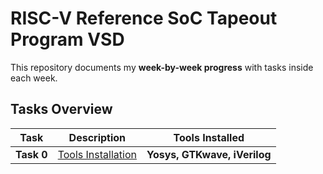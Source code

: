 # RISC-V Reference SoC Tapeout Program VSD

This repository documents my **week-by-week progress** with tasks inside each week.

## **Tasks Overview**

| Task | Description | Tools Installed |
|------|-------------|----------------|
| **Task 0** | [Tools Installation](https://github.com/electrocandy/RISC_V-Tapeout/tree/main/Week%200) | **Yosys, GTKwave, iVerilog** |

